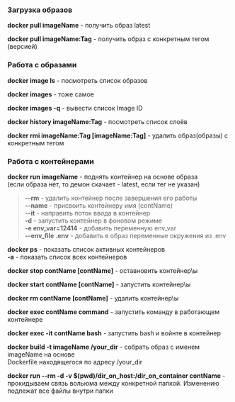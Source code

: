 ### Загрузка образов  
**docker pull imageName** - получить образ latest  

**docker pull imageName:Tag** - получить образ с конкретным тегом (версией)  

### Работа с образами  
**docker image ls** - посмотреть список образов  

**docker images** - тоже самое  

**docker images -q** - вывести список Image ID  

**docker history imageName:Tag** - посмотреть список слоёв  

**docker rmi imageName:Tag \[imageName:Tag\]** - удалить образ(образы) с конкретным тегом  

### Работа с контейнерами  
**docker run imageName** - поднять контейнер на основе образа  
(если образа нет, то демон скачает - latest, если тег не указан)  
> **--rm**   - удалить контейнер после завершения его работы  
**--name** - присвоить контейнеру имя (contName)  
**--it**  - направить поток ввода в контейнер  
**-d**     - запустить контейнер в фоновом режиме  
**-e env_var=12414** - добавить переменную env_var  
**--env_file .env** - добавить в образ переменные окружения из .env

**docker ps** - показать список активных контейнеров  
**-a**     - показать список всех контейнеров  

**docker stop contName \[contName\]**  - оставновить контейнер\\ы  

**docker start contName \[contName\]** - запустить контейнер\\ы  

**docker rm contName \[contName\]** - удалить контейнер\\ы  

**docker exec contName command**  - запустить команду в работающем контейнере  

**docker exec -it contName bash** - запустить bash и войнте в контейнер   

**docker build -t imageName /your_dir** - собрать образ с именем imageName на основе  
Dockerfile находящегося по адресу /your_dir  

**docker run --rm -d -v $(pwd)/dir_on_host:/dir_on_container contName** - прокидываем связь вольюма между
конкретной папкой. Изменению подлежат все файлы внутри папки






